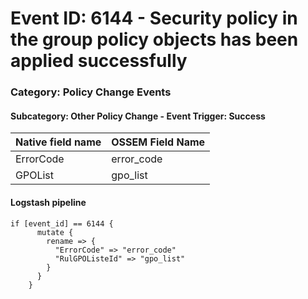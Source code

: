 # Event ID: 6144 - Security policy in the group policy objects has been applied successfully
### Category: Policy Change Events
#### Subcategory: Other Policy Change - Event Trigger: Success

|Native field name            |OSSEM Field Name                   |
|:----------------------------|:----------------------------------|
| ErrorCode                   | error_code                        |
| GPOList                     | gpo_list                          |

#### Logstash pipeline

```
if [event_id] == 6144 {
      mutate {
        rename => {
          "ErrorCode" => "error_code"
          "RulGPOListeId" => "gpo_list"
        }
      }
    }
```